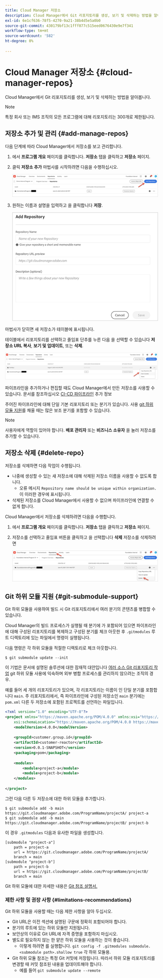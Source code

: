 ```yaml
---
title: Cloud Manager 저장소
description: Cloud Manager에서 Git 리포지토리를 생성, 보기 및 삭제하는 방법을 알아봅니다.
exl-id: 6e1cf636-78f5-4270-9a21-38b4d5e5a0b0
source-git-commit: 430179bf13c1fff077c515eed0676430e9e7f341
workflow-type: tm+mt
source-wordcount: '582'
ht-degree: 0%

---
```



# Cloud Manager 저장소 {#cloud-manager-repos}

Cloud Manager에서 Git 리포지토리를 생성, 보기 및 삭제하는 방법을 알아봅니다.

>[!NOTE]
>
>특정 회사 또는 IMS 조직의 모든 프로그램에 대해 리포지토리는 300개로 제한됩니다.

## 저장소 추가 및 관리 {#add-manage-repos}

다음 단계에 따라 Cloud Manager에서 저장소를 보고 관리합니다.

1. 에서 **프로그램 개요** 페이지를 클릭합니다. **저장소** 탭을 클릭하고 **저장소** 페이지.

1. 클릭 **저장소 추가** 마법사를 시작하려면 다음을 수행하십시오.

   ![저장소 추가 단추](/help/implementing/cloud-manager/assets/repos/create-repo2.png)

1. 원하는 이름과 설명을 입력하고 을 클릭합니다 **저장**.

   ![저장소 추가 대화 상자](/help/implementing/cloud-manager/assets/repos/repo-1.png)

마법사가 닫히면 새 저장소가 테이블에 표시됩니다.

테이블에서 리포지토리를 선택하고 줄임표 단추를 누른 다음 을 선택할 수 있습니다 **저장소 URL 복사**, **보기 및 업데이트**, 또는 **삭제**.

![저장소 옵션](/help/implementing/cloud-manager/assets/repos/create-repo3.png)

파이프라인을 추가하거나 편집할 때도 Cloud Manager에서 만든 저장소를 사용할 수 있습니다. 문서를 참조하십시오 [CI-CD 파이프라인](/help/implementing/cloud-manager/configuring-pipelines/introduction-ci-cd-pipelines.md) 추가 정보

주어진 파이프라인에 대해 단일 기본 리포지토리 또는 분기가 있습니다. 사용 [git 하위 모듈 지원](#git-submodule-support)를 채울 때는 많은 보조 분기를 포함할 수 있습니다.

>[!NOTE]
>
>사용자에게 역할이 있어야 합니다. **배포 관리자** 또는 **비즈니스 소유자** 을 눌러 저장소를 추가할 수 있습니다.

## 저장소 삭제 {#delete-repo}

저장소를 삭제하면 다음 작업이 수행됩니다.

* 나중에 생성할 수 있는 새 저장소에 대해 삭제된 저장소 이름을 사용할 수 없도록 합니다.
   * 오류 메시지 `Repository name should be unique within organization.` 이 이러한 경우에 표시됩니다.
* 삭제된 저장소를 Cloud Manager에서 사용할 수 없으며 파이프라인에 연결할 수 없게 합니다.

Cloud Manager에서 저장소를 삭제하려면 다음을 수행합니다.

1. 에서 **프로그램 개요** 페이지를 클릭합니다. **저장소** 탭을 클릭하고 **저장소** 페이지.

1. 저장소를 선택하고 줄임표 버튼을 클릭하고 을 선택합니다 **삭제** 저장소를 삭제하려면

   ![저장소 삭제](/help/implementing/cloud-manager/assets/repos/delete-repo.png)

## Git 하위 모듈 지원 {#git-submodule-support}

Git 하위 모듈을 사용하여 빌드 시 Git 리포지토리에서 여러 분기의 콘텐츠를 병합할 수 있습니다.

Cloud Manager의 빌드 프로세스가 실행될 때 분기에 가 포함되어 있으면 파이프라인에 대해 구성된 리포지토리를 복제하고 구성된 분기를 체크 아웃한 후 `.gitmodules` 루트 디렉토리에 있는 파일에서 명령이 실행됩니다.

다음 명령은 각 하위 모듈을 적절한 디렉토리로 체크 아웃합니다.

```
$ git submodule update --init
```

이 기법은 문서에 설명된 솔루션에 대한 잠재적 대안입니다 [여러 소스 Git 리포지토리 작업](/help/implementing/cloud-manager/managing-code/working-with-multiple-source-git-repositories.md) git 하위 모듈 사용에 익숙하며 외부 병합 프로세스를 관리하지 않으려는 조직의 경우.

예를 들어 세 개의 리포지토리가 있으며, 각 리포지토리는 이름이 인 단일 분기를 포함합니다 `main`. 주 리포지토리에서, 즉 파이프라인에 구성된 저장소인 `main` 분기에는 `pom.xml` 다른 두 저장소에 포함된 프로젝트를 선언하는 파일입니다.

```xml
<?xml version="1.0" encoding="UTF-8"?>
<project xmlns="https://maven.apache.org/POM/4.0.0" xmlns:xsi="https://www.w3.org/2001/XMLSchema-instance"
    xsi:schemaLocation="https://maven.apache.org/POM/4.0.0 https://maven.apache.org/maven-v4_0_0.xsd">
    <modelVersion>4.0.0</modelVersion>
   
    <groupId>customer.group.id</groupId>
    <artifactId>customer-reactor</artifactId>
    <version>0.0.1-SNAPSHOT</version>
    <packaging>pom</packaging>
   
    <modules>
        <module>project-a</module>
        <module>project-b</module>
    </modules>
   
</project>
```

그런 다음 다른 두 저장소에 대한 하위 모듈을 추가합니다.

```shell
$ git submodule add -b main https://git.cloudmanager.adobe.com/ProgramName/projectA/ project-a
$ git submodule add -b main https://git.cloudmanager.adobe.com/ProgramName/projectB/ project-b
```

이 경우 `.gitmodules` 다음과 유사한 파일을 생성합니다.

```text
[submodule "project-a"]
    path = project-a
    url = https://git.cloudmanager.adobe.com/ProgramName/projectA/
    branch = main
[submodule "project-b"]
    path = project-b
    url = https://git.cloudmanager.adobe.com/ProgramName/projectB/
    branch = main
```

Git 하위 모듈에 대한 자세한 내용은 [Git 참조 설명서.](https://git-scm.com/book/en/v2/Git-Tools-Submodules)

### 제한 사항 및 권장 사항 {#limitations-recommendations}

Git 하위 모듈을 사용할 때는 다음 제한 사항을 알아 두십시오.

* Git URL은 이전 섹션에 설명된 구문에 정확히 포함되어야 합니다.
* 분기의 루트에 있는 하위 모듈만 지원됩니다.
* 보안상의 이유로 Git URL에 자격 증명을 포함하지 마십시오.
* 별도로 필요하지 않는 한 얕은 하위 모듈을 사용하는 것이 좋습니다.
   * 이렇게 하려면 를 실행합니다. `git config -f .gitmodules submodule.<submodule path>.shallow true` 각 하위 모듈용.
* Git 하위 모듈 참조는 특정 Git 커밋에 저장됩니다. 따라서 하위 모듈 리포지토리를 변경할 때 커밋 참조된 내용을 업데이트해야 합니다.
   * 예를 들어 `git submodule update --remote`
